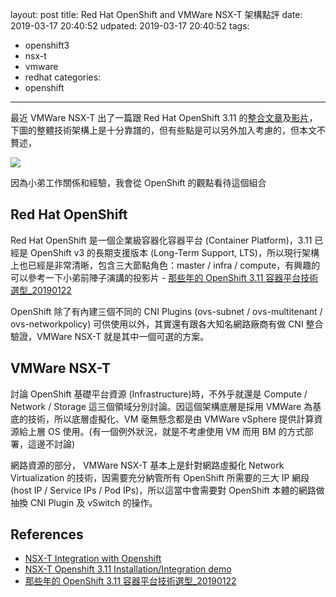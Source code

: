layout: post
title: Red Hat OpenShift and VMWare NSX-T 架構點評
date: 2019-03-17 20:40:52
udpated: 2019-03-17 20:40:52
tags:
  - openshift3
  - nsx-t
  - vmware
  - redhat
categories:
  - openshift
---

最近 VMWare NSX-T 出了一篇跟 Red Hat OpenShift 3.11 的[整合文章][1]及[影片][2]，下圖的整體技術架構上是十分靠譜的，但有些點是可以另外加入考慮的，但本文不贅述，

<!--more-->

![](https://blogs.vmware.com/networkvirtualization/files/2019/02/Screen-Shot-2019-02-11-at-16.47.08-1024x553.png)

因為小弟工作關係和經驗，我會從 OpenShift 的觀點看待這個組合

## Red Hat OpenShift

Red Hat OpenShift 是一個企業級容器化容器平台 (Container Platform)，3.11 已經是 OpenShift v3 的長期支援版本 (Long-Term Support, LTS)，所以現行架構上也已經是非常清晰，包含三大節點角色：master / infra / compute，有興趣的可以參考一下小弟前陣子演講的投影片 - [那些年的 OpenShift 3.11 容器平台技術選型_20190122][3]

OpenShift 除了有內建三個不同的 CNI Plugins (ovs-subnet / ovs-multitenant / ovs-networkpolicy) 可供使用以外，其實還有跟各大知名網路廠商有做 CNI 整合驗證，VMWare NSX-T 就是其中一個可選的方案。

## VMWare NSX-T

討論 OpenShift 基礎平台資源 (Infrastructure)時，不外乎就還是 Compute / Network / Storage 這三個領域分別討論。因這個架構底層是採用 VMWare 為基底的技術，所以底層虛擬化、VM 毫無懸念都是由 VMWare vSphere 提供計算資源給上層 OS 使用。(有一個例外狀況，就是不考慮使用 VM 而用 BM 的方式部署，這邊不討論)

網路資源的部分， VMWare NSX-T 基本上是針對網路虛擬化 Network Virtualization 的技術，因需要充分納管所有 OpenShift 所需要的三大 IP 網段 (host IP / Service IPs / Pod IPs)，所以這當中會需要對 OpenShift 本體的網路做抽換 CNI Plugin 及 vSwitch 的操作。

## References
- [NSX-T Integration with Openshift][1]
- [NSX-T Openshift 3.11 Installation/Integration demo][2]
- [那些年的 OpenShift 3.11 容器平台技術選型_20190122][3]

[1]: https://blogs.vmware.com/networkvirtualization/2019/02/nsx-t-integration-with-openshift.html/
[2]: https://www.youtube.com/watch?v=uEQ5UAgh770
[3]: https://speakerdeck.com/pichuang/na-xie-nian-de-openshift-3-dot-11-rong-qi-ping-tai-ji-shu-xuan-xing-20190122